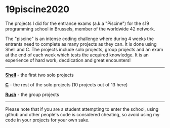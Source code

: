 # 19piscine2020
The projects I did for the entrance exams (a.k.a "Piscine") for the s19 programming school in Brussels, member of the worldwide 42 network.

The "piscine" is an intense coding challenge where during 4 weeks the entrants need to complete as many projects as they can. It is done using Shell and C. The projects include solo projects, group projects and an exam at the end of each week which tests the acquired knowledge. It is an experience of hard work, decdication and great encounters! 

------------------------------------------------------
[**Shell**](./Shell) - the first two solo projects

[**C**](./C) - the rest of the solo projects (10 projects out of 13 here)

[**Rush**](./Rush) - the group projects

------------------------------------------------------

Please note that if you are a student attempting to enter the school, using github and other people's code is considered cheating, so avoid using my code in your projects for your own sake.
